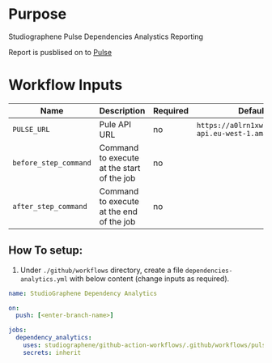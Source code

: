 # Purpose

Studiographene Pulse Dependencies Analystics Reporting

Report is pusblised on to [Pulse](https://pulse.studiographene.com)

# Workflow Inputs

| Name                  | Description                                | Required | Default                                                  |
| --------------------- | ------------------------------------------ | -------- | -------------------------------------------------------- |
| `PULSE_URL`           | Pule API URL                               | no       | `https://a0lrn1xwl4.execute-api.eu-west-1.amazonaws.com` |
| `before_step_command` | Command to execute at the start of the job | no       |                                                          |
| `after_step_command`  | Command to execute at the end of the job   | no       |                                                          |

## How To setup:

1. Under `./github/workflows` directory, create a file `dependencies-analytics.yml` with below content (change inputs as required).

```yaml
name: StudioGraphene Dependency Analytics

on:
  push: [<enter-branch-name>]

jobs:
  dependency_analytics:
    uses: studiographene/github-action-workflows/.github/workflows/pulse-dependencies-analytics.yml.yml@master # if you want alternatively pin to tag version version
    secrets: inherit
```
